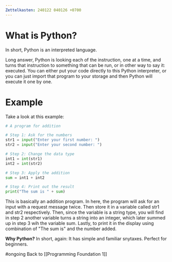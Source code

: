 ```yaml
---
Zettelkasten: 240122 040126 +0700
---
```

# What is Python?
In short, Python is an interpreted language.

Long answer, Python is looking each of the instruction, one at a time, and turns that instruction to something that can be run, or in other way to say it: executed. You can either put your code directly to this Python interpreter, or you can just import that program to your storage and then Python will execute it one by one.

# Example
Take a look at this example:

```py
# A program for addition

# Step 1: Ask for the numbers
str1 = input("Enter your first number: ")
str2 = input("Enter your second number: ")

# Step 2: Change the data type
int1 = int(str1)
int2 = int(str2)

# Step 3: Apply the addition
sum = int1 + int2

# Step 4: Print out the result
print("The sum is " + sum)
```

This is basically an addition program. In here, the program will ask for an input with a request message twice. Then store it in a variable called str1 and str2 respectively. Then, since the variable is a string type, you will find in step 2 another variable turns a string into an integer, which later summed up in step 3 wih the variable sum. Lastly, to print it in the display using combination of "The sum is" and the number added.

**Why Python?**
In short, again: It has simple and familiar snytaxes. Perfect for beginners.

#ongoing 
Back to [[Programming Foundation 1]]